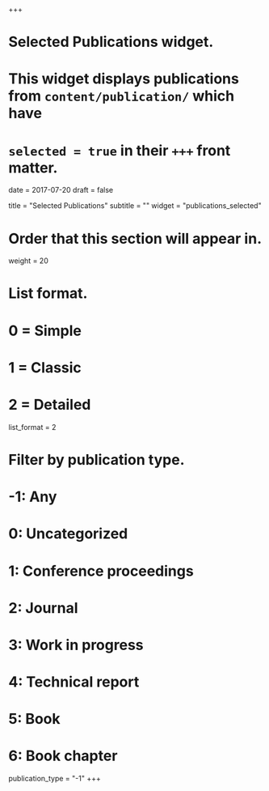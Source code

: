 +++
# Selected Publications widget.
# This widget displays publications from `content/publication/` which have
# `selected = true` in their `+++` front matter.

date = 2017-07-20
draft = false

title = "Selected Publications"
subtitle = ""
widget = "publications_selected"

# Order that this section will appear in.
weight = 20

# List format.
#   0 = Simple
#   1 = Classic
#   2 = Detailed
list_format = 2

# Filter by publication type.
# -1: Any
#  0: Uncategorized
#  1: Conference proceedings
#  2: Journal
#  3: Work in progress
#  4: Technical report
#  5: Book
#  6: Book chapter
publication_type = "-1"
+++

